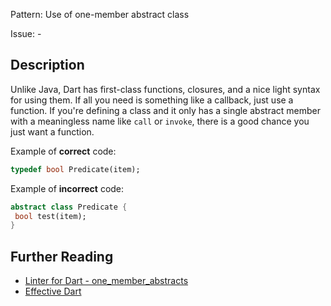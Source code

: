 Pattern: Use of one-member abstract class

Issue: -

## Description

Unlike Java, Dart has first-class functions, closures, and a nice light syntax
for using them. If all you need is something like a callback, just use a
function. If you're defining a class and it only has a single abstract member
with a meaningless name like `call` or `invoke`, there is a good chance
you just want a function.

Example of **correct** code:
```dart
typedef bool Predicate(item);
```

Example of **incorrect** code:
```dart
abstract class Predicate {
 bool test(item);
}
```

## Further Reading

* [Linter for Dart - one_member_abstracts](https://dart.dev/tools/linter-rules/one_member_abstracts)
* [Effective Dart](https://dart.dev/guides/language/effective-dart/style/)